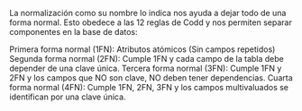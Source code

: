 La normalización como su nombre lo indica nos ayuda a dejar todo de una forma normal. Esto obedece a las 12 reglas de Codd y nos permiten separar componentes en la base de datos:

Primera forma normal (1FN): Atributos atómicos (Sin campos repetidos)
Segunda forma normal (2FN): Cumple 1FN y cada campo de la tabla debe depender de una clave única.
Tercera forma normal (3FN): Cumple 1FN y 2FN y los campos que NO son clave, NO deben tener dependencias.
Cuarta forma normal (4FN): Cumple 1FN, 2FN, 3FN y los campos multivaluados se identifican por una clave única.

